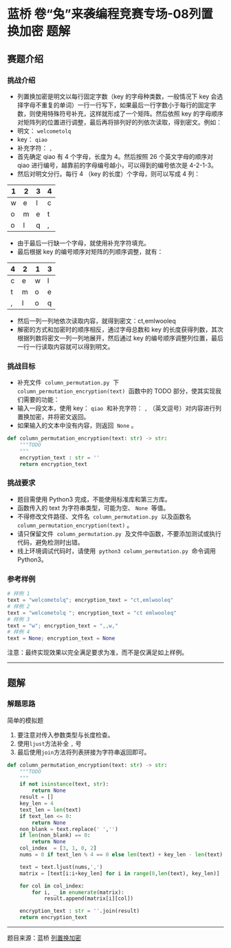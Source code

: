 # 蓝桥 卷“兔”来袭编程竞赛专场-08列置换加密 题解

## 赛题介绍

### 挑战介绍

- 列置换加密是明文以每行固定字数（key 的字母种类数，一般情况下 key 会选择字母不重复的单词）一行一行写下，如果最后一行字数小于每行的固定字数，则使用特殊符号补充，这样就形成了一个矩阵。然后依照 key 的字母顺序对矩阵列的位置进行调整，最后再将排列好的列依次读取，得到密文。例如：
- 明文： `welcometolq`
- key： `qiao`
- 补充字符： `,`
- 首先确定 qiao 有 4 个字母，长度为 4。然后按照 26 个英文字母的顺序对 qiao 进行编号，越靠前的字母编号越小，可以得到的编号依次是 4-2-1-3。
- 然后对明文分行。每行 4 （key 的长度）个字母，则可以写成 4 列：

| 1 | 2 | 3 | 4 |
| ---- | ---- | ---- |---- |
| w | e | l | c |
| o | m | e | t |
| o | l | q | , |

- 由于最后一行缺一个字母，就使用补充字符填充。
- 最后根据 key 的编号顺序对矩阵的列顺序调整，就有：

| 4 | 2 | 1 | 3 |
| ---- | ---- | ---- |---- |
| c | e | w | l |
| t | m | o | e |
| , | l | o | q |

- 然后一列一列地依次读取内容，就得到密文：ct,emlwooleq
- 解密的方式和加密时的顺序相反，通过字母总数和 key 的长度获得列数，其次根据列数将密文一列一列地展开，然后通过 key 的编号顺序调整列位置，最后一行一行读取内容就可以得到明文。

### 挑战目标

- 补充文件  `column_permutation.py`  下  `column_permutation_encryption(text)`  函数中的 TODO 部分，使其实现我们需要的功能：
- 输入一段文本，使用 key： `qiao`  和补充字符： `,` （英文逗号）对内容进行列置换加密，并将密文返回。
- 如果输入的文本中没有内容，则返回  `None` 。

```python
def column_permutation_encryption(text: str) -> str:
    """TODO
    """
    encryption_text : str = ''
    return encryption_text
```

### 挑战要求

- 题目需使用 Python3 完成，不能使用标准库和第三方库。
- 函数传入的 text 为字符串类型，可能为空、 `None`  等值。
- 不得修改文件路径、文件名  `column_permutation.py`  以及函数名  `column_permutation_encryption(text)` 。
- 请只保留文件  `column_permutation.py`  及文件中函数，不要添加测试或执行代码，避免检测时出错。
- 线上环境调试代码时，请使用  `python3 column_permutation.py`  命令调用 Python3。

### 参考样例

```python
# 样例 1
text = "welcometolq"; encryption_text = "ct,emlwooleq"
# 样例 2
text = "welcometolq "; encryption_text = "ct emlwooleq"
# 样例 3
text = "w"; encryption_text = ",,w,"
# 样例 4
text = None; encryption_text = None
```

注意：最终实现效果以完全满足要求为准，而不是仅满足如上样例。

---

## 题解

### 解题思路

简单的模拟题

1. 要注意对传入参数类型与长度检查。
2. 使用`ljust`方法补全 `,` 号
3. 最后使用`join`方法将列表拼接为字符串返回即可。

```python
def column_permutation_encryption(text: str) -> str:
    """TODO
    """
    if not isinstance(text, str):
        return None
    result = []
    key_len = 4
    text_len = len(text)
    if text_len <= 0:
        return None
    non_blank = text.replace(' ','')
    if len(non_blank) == 0:
        return None
    col_index  = [3, 1, 0, 2]
    nums = 0 if text_len % 4 == 0 else len(text) + key_len - len(text) % key_len

    text = text.ljust(nums,',')
    matrix = [text[i:i+key_len] for i in range(0,len(text), key_len)]

    for col in col_index:
        for i, _ in enumerate(matrix):
            result.append(matrix[i][col])

    encryption_text : str = ''.join(result)
    return encryption_text
```

---

题目来源：蓝桥 [列置换加密](https://www.lanqiao.cn/problems/2402/learning/?contest_id=83)

